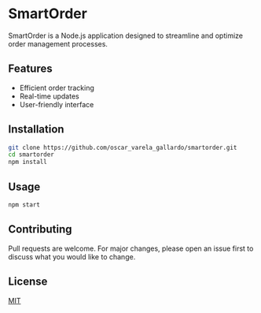 # SmartOrder

SmartOrder is a Node.js application designed to streamline and optimize order management processes.

## Features

- Efficient order tracking
- Real-time updates
- User-friendly interface

## Installation

```bash
git clone https://github.com/oscar_varela_gallardo/smartorder.git
cd smartorder
npm install
```

## Usage

```bash
npm start
```

## Contributing

Pull requests are welcome. For major changes, please open an issue first to discuss what you would like to change.

## License

[MIT](LICENSE)